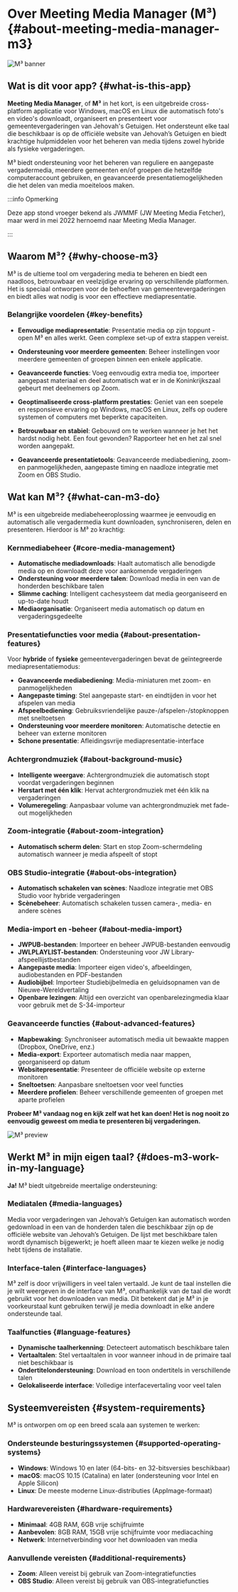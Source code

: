 # Over Meeting Media Manager (M³) {#about-meeting-media-manager-m3}

![M³ banner](./../assets/m3-banner.png)

## Wat is dit voor app? {#what-is-this-app}

**Meeting Media Manager**, of **M³** in het kort, is een uitgebreide cross-platform applicatie voor Windows, macOS en Linux die automatisch foto's en video's downloadt, organiseert en presenteert voor gemeentevergaderingen van Jehovah's Getuigen. Het ondersteunt elke taal die beschikbaar is op de officiële website van Jehovah’s Getuigen en biedt krachtige hulpmiddelen voor het beheren van media tijdens zowel hybride als fysieke vergaderingen.

M³ biedt ondersteuning voor het beheren van reguliere en aangepaste vergadermedia, meerdere gemeenten en/of groepen die hetzelfde computeraccount gebruiken, en geavanceerde presentatiemogelijkheden die het delen van media moeiteloos maken.

:::info Opmerking

Deze app stond vroeger bekend als JWMMF (JW Meeting Media Fetcher), maar werd in mei 2022 hernoemd naar Meeting Media Manager.

:::

## Waarom M³? {#why-choose-m3}

M³ is de ultieme tool om vergadering media te beheren en biedt een naadloos, betrouwbaar en veelzijdige ervaring op verschillende platformen. Het is speciaal ontworpen voor de behoeften van gemeentevergaderingen en biedt alles wat nodig is voor een effectieve mediapresentatie.

### Belangrijke voordelen {#key-benefits}

- **Eenvoudige mediapresentatie**: Presentatie media op zijn toppunt - open M³ en alles werkt. Geen complexe set-up of extra stappen vereist.

- **Ondersteuning voor meerdere gemeenten**: Beheer instellingen voor meerdere gemeenten of groepen binnen een enkele applicatie.

- **Geavanceerde functies**: Voeg eenvoudig extra media toe, importeer aangepast materiaal en deel automatisch wat er in de Koninkrijkszaal gebeurt met deelnemers op Zoom.

- **Geoptimaliseerde cross-platform prestaties**: Geniet van een soepele en responsieve ervaring op Windows, macOS en Linux, zelfs op oudere systemen of computers met beperkte capaciteiten.

- **Betrouwbaar en stabiel**: Gebouwd om te werken wanneer je het het hardst nodig hebt. Een fout gevonden? Rapporteer het en het zal snel worden aangepakt.

- **Geavanceerde presentatietools**: Geavanceerde mediabediening, zoom- en panmogelijkheden, aangepaste timing en naadloze integratie met Zoom en OBS Studio.

## Wat kan M³? {#what-can-m3-do}

M³ is een uitgebreide mediabeheeroplossing waarmee je eenvoudig en automatisch alle vergadermedia kunt downloaden, synchroniseren, delen en presenteren. Hierdoor is M³ zo krachtig:

### Kernmediabeheer {#core-media-management}

- **Automatische mediadownloads**: Haalt automatisch alle benodigde media op en downloadt deze voor aankomende vergaderingen
- **Ondersteuning voor meerdere talen**: Download media in een van de honderden beschikbare talen
- **Slimme caching**: Intelligent cachesysteem dat media georganiseerd en up-to-date houdt
- **Mediaorganisatie**: Organiseert media automatisch op datum en vergaderingsgedeelte

### Presentatiefuncties voor media {#about-presentation-features}

Voor **hybride** of **fysieke** gemeentevergaderingen bevat de geïntegreerde mediapresentatiemodus:

- **Geavanceerde mediabediening**: Media-miniaturen met zoom- en panmogelijkheden
- **Aangepaste timing**: Stel aangepaste start- en eindtijden in voor het afspelen van media
- **Afspeelbediening**: Gebruiksvriendelijke pauze-/afspelen-/stopknoppen met sneltoetsen
- **Ondersteuning voor meerdere monitoren**: Automatische detectie en beheer van externe monitoren
- **Schone presentatie**: Afleidingsvrije mediapresentatie-interface

### Achtergrondmuziek {#about-background-music}

- **Intelligente weergave**: Achtergrondmuziek die automatisch stopt voordat vergaderingen beginnen
- **Herstart met één klik**: Hervat achtergrondmuziek met één klik na vergaderingen
- **Volumeregeling**: Aanpasbaar volume van achtergrondmuziek met fade-out mogelijkheden

### Zoom-integratie {#about-zoom-integration}

- **Automatisch scherm delen**: Start en stop Zoom-schermdeling automatisch wanneer je media afspeelt of stopt

### OBS Studio-integratie {#about-obs-integration}

- **Automatisch schakelen van scènes**: Naadloze integratie met OBS Studio voor hybride vergaderingen
- **Scènebeheer**: Automatisch schakelen tussen camera-, media- en andere scènes

### Media-import en -beheer {#about-media-import}

- **JWPUB-bestanden**: Importeer en beheer JWPUB-bestanden eenvoudig
- **JWLPLAYLIST-bestanden**: Ondersteuning voor JW Library-afspeellijstbestanden
- **Aangepaste media**: Importeer eigen video's, afbeeldingen, audiobestanden en PDF-bestanden
- **Audiobijbel**: Importeer Studiebijbelmedia en geluidsopnamen van de Nieuwe-Wereldvertaling
- **Openbare lezingen**: Altijd een overzicht van openbarelezingmedia klaar voor gebruik met de S-34-importeur

### Geavanceerde functies {#about-advanced-features}

- **Mapbewaking**: Synchroniseer automatisch media uit bewaakte mappen (Dropbox, OneDrive, enz.)
- **Media-export**: Exporteer automatisch media naar mappen, georganiseerd op datum
- **Websitepresentatie**: Presenteer de officiële website op externe monitoren
- **Sneltoetsen**: Aanpasbare sneltoetsen voor veel functies
- **Meerdere profielen**: Beheer verschillende gemeenten of groepen met aparte profielen

**Probeer M³ vandaag nog en kijk zelf wat het kan doen! Het is nog nooit zo eenvoudig geweest om media te presenteren bij vergaderingen.**

![M³ preview](./../assets/m3-preview.png)

## Werkt M³ in mijn eigen taal? {#does-m3-work-in-my-language}

**Ja!** M³ biedt uitgebreide meertalige ondersteuning:

### Mediatalen {#media-languages}

Media voor vergaderingen van Jehovah’s Getuigen kan automatisch worden gedownload in een van de honderden talen die beschikbaar zijn op de officiële website van Jehovah’s Getuigen. De lijst met beschikbare talen wordt dynamisch bijgewerkt; je hoeft alleen maar te kiezen welke je nodig hebt tijdens de installatie.

### Interface-talen {#interface-languages}

M³ zelf is door vrijwilligers in veel talen vertaald. Je kunt de taal instellen die je wilt weergeven in de interface van M³, onafhankelijk van de taal die wordt gebruikt voor het downloaden van media. Dit betekent dat je M³ in je voorkeurstaal kunt gebruiken terwijl je media downloadt in elke andere ondersteunde taal.

### Taalfuncties {#language-features}

- **Dynamische taalherkenning**: Detecteert automatisch beschikbare talen
- **Vertaaltalen**: Stel vertaaltalen in voor wanneer inhoud in de primaire taal niet beschikbaar is
- **Ondertitelondersteuning**: Download en toon ondertitels in verschillende talen
- **Gelokaliseerde interface**: Volledige interfacevertaling voor veel talen

## Systeemvereisten {#system-requirements}

M³ is ontworpen om op een breed scala aan systemen te werken:

### Ondersteunde besturingssystemen {#supported-operating-systems}

- **Windows**: Windows 10 en later (64-bits- en 32-bitsversies beschikbaar)
- **macOS**: macOS 10.15 (Catalina) en later (ondersteuning voor Intel en Apple Silicon)
- **Linux**: De meeste moderne Linux-distributies (AppImage-formaat)

### Hardwarevereisten {#hardware-requirements}

- **Minimaal**: 4GB RAM, 6GB vrije schijfruimte
- **Aanbevolen**: 8GB RAM, 15GB vrije schijfruimte voor mediacaching
- **Netwerk**: Internetverbinding voor het downloaden van media

### Aanvullende vereisten {#additional-requirements}

- **Zoom**: Alleen vereist bij gebruik van Zoom-integratiefuncties
- **OBS Studio**: Alleen vereist bij gebruik van OBS-integratiefuncties
